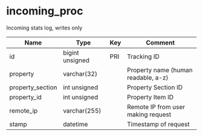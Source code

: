 # incoming_proc

Incoming stats log, writes only

| Name             | Type            | Key | Comment                             |
|------------------|-----------------|-----|-------------------------------------|
| id               | bigint unsigned | PRI | Tracking ID                         |
| property         | varchar(32)     |     | Property name (human readable, a-z) |
| property_section | int unsigned    |     | Property Section ID                 |
| property_id      | int unsigned    |     | Property Item ID                    |
| remote_ip        | varchar(255)    |     | Remote IP from user making request  |
| stamp            | datetime        |     | Timestamp of request                |
